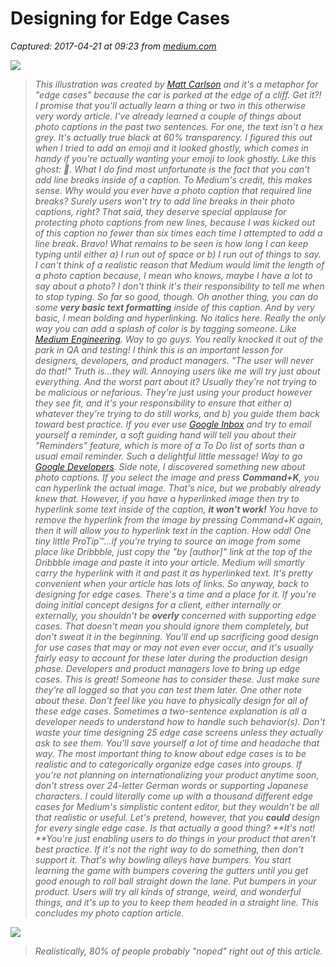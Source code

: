 # Designing for Edge Cases

_Captured: 2017-04-21 at 09:23 from [medium.com](https://medium.com/ux-power-tools/designing-for-edge-cases-fecef2929f90)_

![](https://cdn-images-1.medium.com/max/800/1*q5to4CdeyKpOn44Cj3XKtQ.png)

> _This illustration was created by [Matt Carlson](https://dribbble.com/matt-carlson) and it's a metaphor for "edge cases" because the car is parked at the edge of a cliff. Get it?! I promise that you'll actually learn a thing or two in this otherwise very wordy article. I've already learned a couple of things about photo captions in the past two sentences. For one, the text isn't a hex grey. It's actually true black at 60% transparency. I figured this out when I tried to add an emoji and it looked ghostly, which comes in handy if you're actually wanting your emoji to look ghostly. Like this ghost: 👻. What I do find most unfortunate is the fact that you can't add line breaks inside of a caption. To Medium's credit, this makes sense. Why would you ever have a photo caption that required line breaks? Surely users won't try to add line breaks in their photo captions, right? That said, they deserve special applause for protecting photo captions from new lines, because I was kicked out of this caption no fewer than six times each time I attempted to add a line break. Bravo! What remains to be seen is how long I can keep typing until either a) I run out of space or b) I run out of things to say. I can't think of a realistic reason that Medium would limit the length of a photo caption because, I mean who knows, maybe I have a lot to say about a photo? I don't think it's their responsibility to tell me when to stop typing. So far so good, though. Oh another thing, you can do some **very basic text formatting** inside of this caption. And by very basic, I mean bolding and hyperlinking. No italics here. Really the only way you can add a splash of color is by tagging someone. Like [Medium Engineering](https://medium.com/u/d0bbc53072f4). Way to go guys. You really knocked it out of the park in QA and testing! I think this is an important lesson for designers, developers, and product managers. "The user will never do that!" Truth is…they will. Annoying users like me will try just about everything. And the worst part about it? Usually they're not trying to be malicious or nefarious. They're just using your product however they see fit, and it's your responsibility to ensure that either a) whatever they're trying to do still works, and b) you guide them back toward best practice. If you ever use [Google Inbox](https://www.google.com/inbox/) and try to email yourself a reminder, a soft guiding hand will tell you about their "Reminders" feature, which is more of a To Do list of sorts than a usual email reminder. Such a delightful little message! Way to go [Google Developers](https://medium.com/u/991272e72e68). Side note, I discovered something new about photo captions. If you select the image and press **Command+K**, you can hyperlink the actual image. That's nice, but we probably already knew that. However, if you have a hyperlinked image then try to hyperlink some text inside of the caption, **it won't work!** You have to remove the hyperlink from the image by pressing Command+K again, then it will allow you to hyperlink text in the caption. How odd! One tiny little ProTip™…if you're trying to source an image from some place like Dribbble, just copy the "by [author]" link at the top of the Dribbble image and paste it into your article. Medium will smartly carry the hyperlink with it and past it as hyperlinked text. It's pretty convenient when your article has lots of links. So anyway, back to designing for edge cases. There's a time and a place for it. If you're doing initial concept designs for a client, either internally or externally, you shouldn't be **overly** concerned with supporting edge cases. That doesn't mean you should ignore them completely, but don't sweat it in the beginning. You'll end up sacrificing good design for use cases that may or may not even ever occur, and it's usually fairly easy to account for these later during the production design phase. Developers and product managers love to bring up edge cases. This is great! Someone has to consider these. Just make sure they're all logged so that you can test them later. One other note about these. Don't feel like you have to physically design for all of these edge cases. Sometimes a two-sentence explanation is all a developer needs to understand how to handle such behavior(s). Don't waste your time designing 25 edge case screens unless they actually ask to see them. You'll save yourself a lot of time and headache that way. The most important thing to know about edge cases is to be realistic and to categorically organize edge cases into groups. If you're not planning on internationalizing your product anytime soon, don't stress over 24-letter German words or supporting Japanese characters. I could literally come up with a thousand different edge cases for Medium's simplistic content editor, but they wouldn't be all that realistic or useful. Let's pretend, however, that you **could** design for every single edge case. Is that actually a good thing? **It's not! **You're just enabling users to do things in your product that aren't best practice. If it's not the right way to do something, then don't support it. That's why bowling alleys have bumpers. You start learning the game with bumpers covering the gutters until you get good enough to roll ball straight down the lane. Put bumpers in your product. Users will try all kinds of strange, weird, and wonderful things, and it's up to you to keep them headed in a straight line. This concludes my photo caption article._

![](https://cdn-images-1.medium.com/max/800/1*ZIS95-t3YMSt_jre41EwvA.png)

> _Realistically, 80% of people probably "noped" right out of this article._
